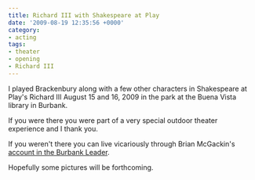 ```yaml
---
title: Richard III with Shakespeare at Play
date: '2009-08-19 12:35:56 +0000'
category:
- acting
tags:
- theater
- opening
- Richard III
---
```


I played Brackenbury along with a few other characters in Shakespeare at Play's
Richard III August 15 and 16, 2009 in the park at the Buena Vista library in
Burbank.

If you were there you were part of a very special outdoor theater experience and
I thank you.

If you weren't there you can live vicariously through Brian McGackin's [account
in the Burbank
Leader](http://www.burbankleader.com/articles/2009/08/19/entertainment/gnp-shakespeare081909.1.txt).

Hopefully some pictures will be forthcoming.
